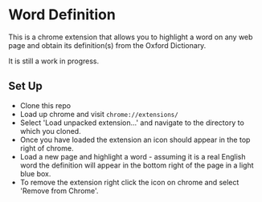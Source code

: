 # Word Definition

This is a chrome extension that allows you to highlight a word on any web page and obtain its definition(s) from the Oxford Dictionary.

It is still a work in progress.

## Set Up

* Clone this repo
* Load up chrome and visit `chrome://extensions/`
* Select 'Load unpacked extension...' and navigate to the directory to which you cloned.
* Once you have loaded the extension an icon should appear in the top right of chrome.
* Load a new page and highlight a word - assuming it is a real English word the definition will appear in the bottom right of the page in a light blue box.
* To remove the extension right click the icon on chrome and select 'Remove from Chrome'.
